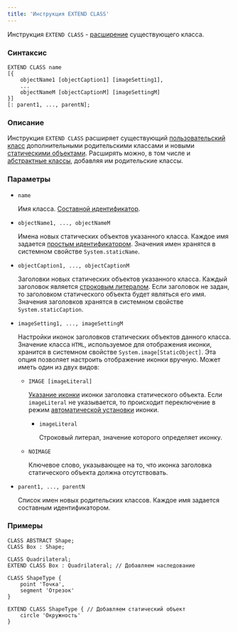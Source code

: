 ```yaml
---
title: 'Инструкция EXTEND CLASS'
---
```


Инструкция `EXTEND CLASS` - [расширение](Class_extension.md) существующего класса.

### Синтаксис

```
EXTEND CLASS name 
[{
    objectName1 [objectCaption1] [imageSetting1],
    ...
    objectNameM [objectCaptionM] [imageSettingM]
}] 
[: parent1, ..., parentN];
```

### Описание

 Инструкция `EXTEND CLASS` расширяет существующий [пользовательский класс](User_classes.md) дополнительными родительскими классами и новыми [статическими объектами](Static_objects.md). Расширять можно, в том числе и [абстрактные классы](User_classes.md#abstract), добавляя им родительские классы.

### Параметры

- `name`

    Имя класса. [Составной идентификатор](IDs.md#cid). 

- `objectName1, ..., objectNameM`

    Имена новых статических объектов указанного класса. Каждое имя задается [простым идентификатором](IDs.md#id). Значения имен хранятся в системном свойстве `System.staticName`.

- `objectCaption1, ..., objectCaptionM`

    Заголовки новых статических объектов указанного класса. Каждый заголовок является [строковым литералом](IDs.md#strliteral). Если заголовок не задан, то заголовком статического объекта будет являться его имя. Значения заголовков хранятся в системном свойстве `System.staticCaption`.

- `imageSetting1, ..., imageSettingM`

    Настройки иконок заголовков статических объектов данного класса. Значение класса `HTML`, используемое для отображения иконки, хранится в системном свойстве `System.image[StaticObject]`. Эта опция позволяет настроить отображение иконки вручную. Может иметь один из двух видов:

    - `IMAGE [imageLiteral]`

        [Указание иконки](Icons.md#manual) иконки заголовка статического объекта. Если `imageLiteral` не указывается, то происходит переключение в режим [автоматической установки](Icons.md#auto) иконки.

        - `imageLiteral`

            Строковый литерал, значение которого определяет иконку.

    - `NOIMAGE`

        Ключевое слово, указывающее на то, что иконка заголовка статического объекта должна отсутствовать.

- `parent1, ..., parentN`

    Список имен новых родительских классов. Каждое имя задается составным идентификатором. 

### Примеры

```lsf
CLASS ABSTRACT Shape;
CLASS Box : Shape;

CLASS Quadrilateral;
EXTEND CLASS Box : Quadrilateral; // Добавляем наследование

CLASS ShapeType {
	point 'Точка',
	segment 'Отрезок'
}

EXTEND CLASS ShapeType { // Добавляем статический объект
	circle 'Окружность'
}
```
